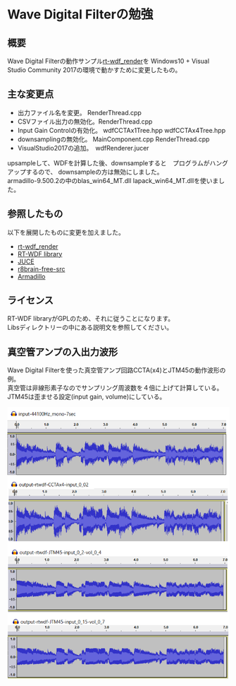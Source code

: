 # Wave Digital Filterの勉強

## 概要  

Wave Digital Filterの動作サンプル[rt-wdf_render](https://github.com/RT-WDF/rt-wdf_renderer)を
Windows10 + Visual Studio Community 2017の環境で動かすために変更したもの。 


## 主な変更点  

- 出力ファイル名を変更。   RenderThread.cpp
- CSVファイル出力の無効化。RenderThread.cpp
- Input Gain Controlの有効化。 wdfCCTAx1Tree.hpp wdfCCTAx4Tree.hpp
- downsamplingの無効化。 MainComponent.cpp RenderThread.cpp
- VisualStudio2017の追加。　wdfRenderer.jucer

upsampleして、WDFを計算した後、downsampleすると　プログラムがハングアップするので、
downsampleの方は無効にしました。   
armadillo-9.500.2の中のblas_win64_MT.dll lapack_win64_MT.dllを使いました。  


## 参照したもの  

以下を展開したものに変更を加えました。  

- [rt-wdf_render](https://github.com/RT-WDF/rt-wdf_renderer)
- [RT-WDF library](https://github.com/RT-WDF/rt-wdf_lib)
- [JUCE](https://github.com/WeAreROLI/JUCE)
- [r8brain-free-src](https://github.com/avaneev/r8brain-free-src)
- [Armadillo](http://arma.sourceforge.net/download.html)


## ライセンス  
RT-WDF libraryがGPLのため、それに従うことになります。   
Libsディレクトリーの中にある説明文を参照してください。  

## 真空管アンプの入出力波形　

Wave Digital Filterを使った真空管アンプ回路CCTA(x4)とJTM45の動作波形の例。  
真空管は非線形素子なのでサンプリング周波数を４倍に上げて計算している。  
JTM45は歪ませる設定(input gain, volume)にしている。  

![figure1](in_output_wav_comparison.png)  


